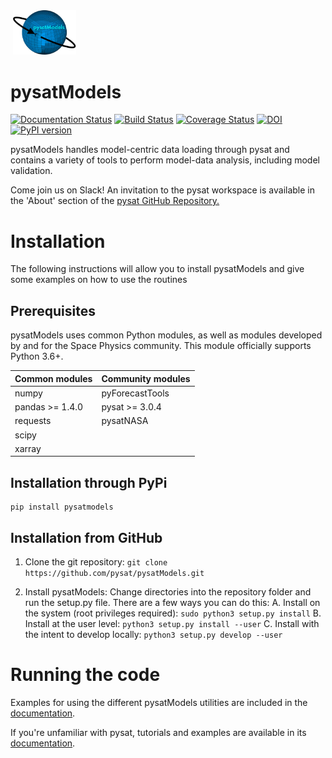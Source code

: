 <div align="left">
        <img height="0" width="0px">
        <img width="20%" src="docs/images/pysatModels.png" alt="pysatModels" title="pysatModels"</img>
</div>

# pysatModels
[![Documentation Status](https://readthedocs.org/projects/pysatmodels/badge/?version=latest)](https://pysatmodels.readthedocs.io/en/latest/?badge=latest)
[![Build Status](https://github.com/pysat/pysatModels/actions/workflows/main.yml/badge.svg)](https://github.com/pysat/pysatModels/actions/workflows/main.yml/badge.svg)
[![Coverage Status](https://coveralls.io/repos/github/pysat/pysatModels/badge.svg?branch=main)](https://coveralls.io/github/pysat/pysatModels?branch=main)
[![DOI](https://zenodo.org/badge/DOI/10.5281/zenodo.6567105.svg)](https://doi.org/10.5281/zenodo.6567105)
[![PyPI version](https://badge.fury.io/py/pysatModels.svg)](https://badge.fury.io/py/pysatModels)

pysatModels handles model-centric data loading through pysat and contains a
variety of tools to perform model-data analysis, including model validation.

Come join us on Slack! An invitation to the pysat workspace is available
in the 'About' section of the
[pysat GitHub Repository.](https://github.com/pysat/pysat)

# Installation

The following instructions will allow you to install pysatModels and give some
examples on how to use the routines

## Prerequisites

pysatModels uses common Python modules, as well as modules developed by and for
the Space Physics community.  This module officially supports Python 3.6+.

|   Common modules   | Community modules  |
| ------------------ | ------------------ |
| numpy              | pyForecastTools    |
| pandas >= 1.4.0    | pysat >= 3.0.4     |
| requests           | pysatNASA          |
| scipy              |                    |
| xarray             |                    |

## Installation through PyPi

```
pip install pysatmodels
```

## Installation from GitHub

1. Clone the git repository:
   `git clone https://github.com/pysat/pysatModels.git`

2. Install pysatModels:
   Change directories into the repository folder and run the setup.py file.
   There are a few ways you can do this:
   A. Install on the system (root privileges required):
      `sudo python3 setup.py install`
   B. Install at the user level:
      `python3 setup.py install --user`
   C. Install with the intent to develop locally:
      `python3 setup.py develop --user`

# Running the code

Examples for using the different pysatModels utilities are included in the
[documentation](https://pysatmodels.readthedocs.io/en/latest/).

If you're unfamiliar with pysat, tutorials and examples are available in its
[documentation](https://pysat.readthedocs.io/en/latest/).
